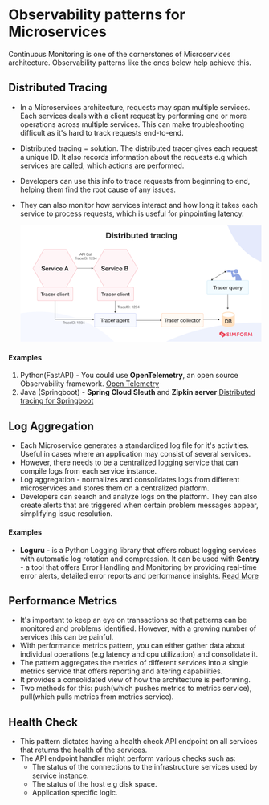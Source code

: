 # Observability patterns for Microservices
Continuous Monitoring is one of the cornerstones of Microservices architecture. Observability patterns like the ones below help achieve this.

## Distributed Tracing
- In a Microservices architecture, requests may span multiple services. Each services deals with a client request by performing one or more operations across multiple services. This can make troubleshooting difficult as it's hard to track requests end-to-end.
- Distributed tracing = solution. The distributed tracer gives each request a unique ID. It also records information about the requests e.g which services are called, which actions are performed.
- Developers can use this info to trace requests from beginning to end, helping them find the root cause of any issues. 
- They can also monitor how services interact and how long it takes each service to process requests, which is useful for pinpointing latency.

    ![Distributed Tracing](/images/Distributed%20tracing.webp)

#### Examples
1. Python(FastAPI) - You could use **OpenTelemetry**, an open source Observability framework. [Open Telemetry](https://uptrace.dev/get/instrument/opentelemetry-fastapi.html#what-is-opentelemetry)
2. Java (Springboot) - **Spring Cloud Sleuth** and **Zipkin server** [Distributed tracing for Springboot](https://microservices.io/patterns/observability/distributed-tracing.html)

## Log Aggregation
- Each Microservice generates a standardized log file for it's activities. Useful in cases where an application may consist of several services.
- However, there needs to be a centralized logging service that can compile logs from each service instance.
- Log aggregation - normalizes and consolidates logs from different microservices and stores them on a centralized platform.
- Developers can search and analyze logs on the platform. They can also create alerts that are triggered when certain problem messages appear, simplifying issue resolution.

#### Examples
- **Loguru** - is a Python Logging library that offers robust logging services with automatic log rotation and compression. It can be used with **Sentry** - a tool that offers Error Handling and Monitoring by providing real-time error alerts, detailed error reports and performance insights.     [Read More](https://marketsplash.com/fastapi-logging/)

## Performance Metrics
- It's important to keep an eye on transactions so that patterns can be monitored and problems identified. However, with a growing number of services this can be painful.
- With performance metrics pattern, you can either gather data about individual operations (e.g latency and cpu utilization) and consolidate it. 
- The pattern aggregates the metrics of different services into a single metrics service that offers reporting and altering capabilities.
- It provides a consolidated view of how the architecture is performing.
- Two methods for this: push(which pushes metrics to metrics service), pull(which pulls metrics from metrics service). 

## Health Check
- This pattern dictates having a health check API endpoint on all services that returns the health of the services.
- The API endpoint handler might perform various checks such as:
    - The status of the connections to the infrastructure services used by service instance.
    - The status of the host e.g disk space.
    - Application specific logic.

    
